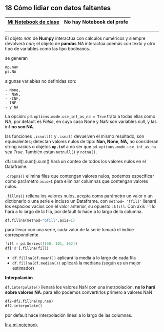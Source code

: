 ## 18 Cómo lidiar con datos faltantes

|[Mi Notebook de clase](My_notebooks/18_datos_faltantes.ipynb)  |  No hay Notebook del profe |
|---------| ----:|

---


El objeto *nan* de **Numpy** interactúa con cálculos numéricos y siempre devolverá *nan*; el objeto de **pandas** NA interactúa además con texto y otro tipo de variables como las tipo booleanos.

se generan
```python
np.nan
ps.NA
```
algunas variables no definidas son:

    - None,
    -  NaN, 
    - -INF, 
    - INF 
    - y NA 

La opción: `pd.options.mode.use_inf_as_na = True` trata a todas ellas como NA, por default es *False*, en cuyo caso None y NaN son variables *null*, y las inf **no son NA**.

las funciones `.isnull()` y `.isna()` devuelven el mismo resultado, son equivalentes; detectan valores nulos de tipo: **Nan, None, NA,** no consideran string vacíos o objetos **`np.inf`** a no ser que `pd.options.mode.use_inf_as_na` sea *True*.
También estan `notnull()` y `notna()`.

df.isnull().sum().sum() hará un conteo de todos los valores nulos en el Dataframe.

`.dropna()` elimina filas que contengan valores nulos, podemos especificar como parámetro `axis=1` para eliminar columnas que contengan valores nulos.

`.fillna()` rellena los valores nulos, acepta como parámetro un valor o un dictionario o una serie e incluso un Dataframe. con `method= 'ffill'` llenará los espacios vacíos con el valor anterior, su opuesto : `bfill`. Con axis =1 lo hará a lo largo de la fila, por default lo hace a lo largo de la columna.


```python
df.fillna(method="bfill",axis=1)
```
para llenar con una serie, cada valor de la serie tomará el índice correspondiente
```python
fill = pd.Series([100, 101, 102])
df['d'].fillna(fill) 
```

- `df.fillna(df.mean())` aplicará la media a lo largo de cada fila
- `df.fillna(df.median())` aplicará la mediana (según  es un mejor estimador)

**Interpolación**

`df.interpolate()` llenará los valores NaN  con una inetrpolación. **no lo hará sobre valores NA**. para ello podemos convertirlos primero a valores NaN

```python
df2=df2.fillna(np.nan)
df2.interpolate()
```

por default hace interpolación lineal a lo largo de las columnas.

[Ir a mi notebook](My_notebooks/18_datos_faltantes.ipynb)